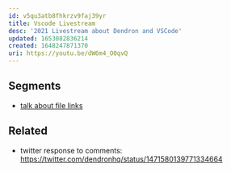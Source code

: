 ```yaml
---
id: v5qu3atb8fhkrzv9faj39yr
title: Vscode Livestream
desc: '2021 Livestream about Dendron and VSCode'
updated: 1653082836214
created: 1648247871370
uri: https://youtu.be/dW6m4_O0qvQ
---
```


## Segments
- [talk about file links](https://youtu.be/dW6m4_O0qvQ?t=1102)

## Related
- twitter response to comments: https://twitter.com/dendronhq/status/1471580139771334664